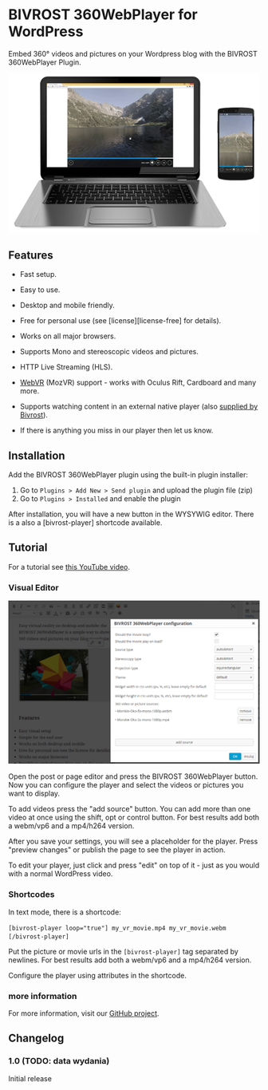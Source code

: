 BIVROST 360WebPlayer for WordPress
==================================

Embed 360° videos and pictures on your Wordpress blog with the BIVROST 360WebPlayer Plugin.

![360WebPlayer for desktop and mobile](codecanyon-readme/README-player.png)


Features
--------

* Fast setup.
* Easy to use.
* Desktop and mobile friendly.
* Free for personal use (see [license][license-free] for details).
* Works on all major browsers.
* Supports Mono and stereoscopic videos and pictures.
* HTTP Live Streaming (HLS).
* [WebVR][webvr] (MozVR) support - works with Oculus Rift, Cardboard and many more.
* Supports watching content in an external native player (also [supplied by Bivrost][bivrost]).

* If there is anything you miss in our player then let us know.

[bivrost]: http://bivrost360.com
[webvr]: http://webvr.info/
[github]: http://github.com/Bivrost/


Installation
------------

Add the BIVROST 360WebPlayer plugin using the built-in plugin installer:

1. Go to `Plugins > Add New > Send plugin` and upload the plugin file (zip)
2. Go to `Plugins > Installed` and enable the plugin

After installation, you will have a new button in the WYSYWIG editor. There is a also a [bivrost-player] shortcode available.



Tutorial
--------

For a tutorial see [this YouTube video][youtube].

[youtube]: https://youtu.be/_xYJIyk0uB8


### Visual Editor

![The wordpress UI](screenshot-2.png)

Open the post or page editor and press the BIVROST 360WebPlayer button. Now you can configure the player and select the videos or pictures you want to display. 

To add videos press the "add source" button. You can add more than one video at once using the shift, opt or control button. For best results add both a webm/vp6 and a mp4/h264 version.

After you save your settings, you will see a placeholder for the player. Press "preview changes" or publish the page to see the player in action.

To edit your player, just click and press "edit" on top of it - just as you would with a normal WordPress video.

### Shortcodes

In text mode, there is a shortcode:

`[bivrost-player loop="true"]
my_vr_movie.mp4
my_vr_movie.webm
[/bivrost-player]`

Put the picture or movie urls in the `[bivrost-player]` tag separated by newlines. For best results add both a webm/vp6 and a mp4/h264 version.

Configure the player using attributes in the shortcode. 

### more information

For more information, visit our [GitHub project][github].

Changelog
---------

### 1.0 (TODO: data wydania)

Initial release
